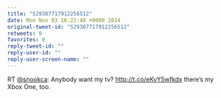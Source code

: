 ```yaml
---
title: "529307717912256512"
date: Mon Nov 03 16:22:48 +0000 2014
original-tweet-id: "529307717912256512"
retweets: 0
favorites: 0
reply-tweet-id: ""
reply-user-id: ""
reply-user-screen-name: ""
---
```

RT <a href="https://twitter.com/snookca">@snookca</a>: Anybody want my tv? http://t.co/eKvY5wfkdx there’s my Xbox One, too.

